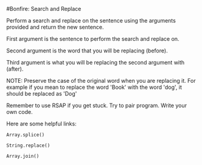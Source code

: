 #Bonfire: Search and Replace

Perform a search and replace on the sentence using the arguments provided and return the new sentence.

First argument is the sentence to perform the search and replace on.

Second argument is the word that you will be replacing (before).

Third argument is what you will be replacing the second argument with (after).

NOTE: Preserve the case of the original word when you are replacing it. For example if you mean to replace the word 'Book' with the word 'dog', it should be replaced as 'Dog'

Remember to use RSAP if you get stuck. Try to pair program. Write your own code.

Here are some helpful links:

    Array.splice()

    String.replace()

    Array.join()